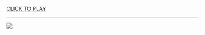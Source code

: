 
<a href="https://premium76.site?title=baseball_games_unblock&ref=13M">CLICK TO PLAY</a></h3>
<hr>

<a href="https://premium76.site?title=baseball_games_unblock&ref=13M"><img src="https://clearcache.store/games.png"></a>


